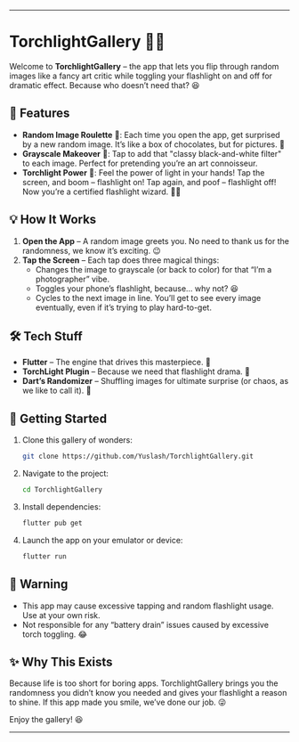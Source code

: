 
---

# TorchlightGallery 🔦🎨

Welcome to **TorchlightGallery** – the app that lets you flip through random images like a fancy art critic while toggling your flashlight on and off for dramatic effect. Because who doesn’t need that? 😆

## 📸 Features
- **Random Image Roulette** 🎰: Each time you open the app, get surprised by a new random image. It’s like a box of chocolates, but for pictures. 🍫
- **Grayscale Makeover** 🎨: Tap to add that "classy black-and-white filter" to each image. Perfect for pretending you’re an art connoisseur.
- **Torchlight Power** 🔦: Feel the power of light in your hands! Tap the screen, and boom – flashlight on! Tap again, and poof – flashlight off! Now you’re a certified flashlight wizard. 🧙‍♂️

## 💡 How It Works
1. **Open the App** – A random image greets you. No need to thank us for the randomness, we know it’s exciting. 😉
2. **Tap the Screen** – Each tap does three magical things:
   - Changes the image to grayscale (or back to color) for that “I’m a photographer” vibe.
   - Toggles your phone’s flashlight, because… why not? 😆
   - Cycles to the next image in line. You’ll get to see every image eventually, even if it’s trying to play hard-to-get.

## 🛠️ Tech Stuff
- **Flutter** – The engine that drives this masterpiece. 🚀
- **TorchLight Plugin** – Because we need that flashlight drama. 🔦
- **Dart’s Randomizer** – Shuffling images for ultimate surprise (or chaos, as we like to call it). 🎲

## 🚀 Getting Started
1. Clone this gallery of wonders:
   ```bash
   git clone https://github.com/Yuslash/TorchlightGallery.git
   ```
2. Navigate to the project:
   ```bash
   cd TorchlightGallery
   ```
3. Install dependencies:
   ```bash
   flutter pub get
   ```
4. Launch the app on your emulator or device:
   ```bash
   flutter run
   ```

## 📢 Warning
- This app may cause excessive tapping and random flashlight usage. Use at your own risk.
- Not responsible for any “battery drain” issues caused by excessive torch toggling. 😂

## ✨ Why This Exists
Because life is too short for boring apps. TorchlightGallery brings you the randomness you didn’t know you needed and gives your flashlight a reason to shine. If this app made you smile, we’ve done our job. 😜

Enjoy the gallery! 😆 

---
